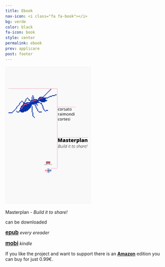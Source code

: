 ```yaml
---
title: Ebook
nav-icon: <i class="fa fa-book"></i>
bg: verde
color: black
fa-icon: book
style: center
permalink: ebook
prev: applicare
post: footer
---
```



[![Copertina Masterplan](ebook/img_ebook/cover_icon_en.png)](http://www.amazon.it/dp/B01A8HX6O6)

Masterplan - *Build it to share!* 

can be downloaded 

[<big>**epub**</big>](ebook/Masterplan_Build_it_to_share_v_1_0_en.epub) *every ereader*

[<big>**mobi**</big>](ebook/Masterplan_Build_it_to_share_v_1_0_en.mobi) *kindle*

<i class="fa fa-2x fa-amazon"></i>

If you like the project and want to support there is an **[Amazon](http://www.amazon.it/dp/B01A8HX6O6)** edition you can buy for just 0.99€. 
